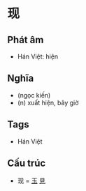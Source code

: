 # 现

## Phát âm
* Hán Việt: hiện

## Nghĩa
* (ngọc kiến)
* (n) xuất hiện, bây giờ

## Tags
* Hán Việt

## Cấu trúc
* 现 = [玉](玉.md) [見](見.md)

<script>window.HANZI_FIELD='现';</script>